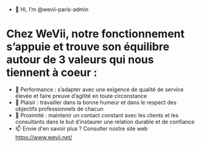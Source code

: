- 👋 Hi, I’m @wevii-paris-admin

# Chez WeVii, notre fonctionnement s’appuie et trouve son équilibre autour de 3 valeurs qui nous tiennent à coeur :

- 👀 Performance : s’adapter avec une exigence de qualité de service élevée et faire preuve d’agilité en toute circonstance
- 🌱 Plaisir : travailler dans la bonne humeur et dans le respect des objectifs professionnels de chacun
- 💞️ Proximité : maintenir un contact constant avec les clients et les consultants dans le but d’instaurer une relation durable et de confiance
- 📫 Envie d'en savoir plus ? Consulter nostre site web https://www.wevii.net/


<!---
wevii-paris-admin/wevii-paris-admin is a ✨ special ✨ repository because its `README.md` (this file) appears on your GitHub profile.
You can click the Preview link to take a look at your changes.
--->
